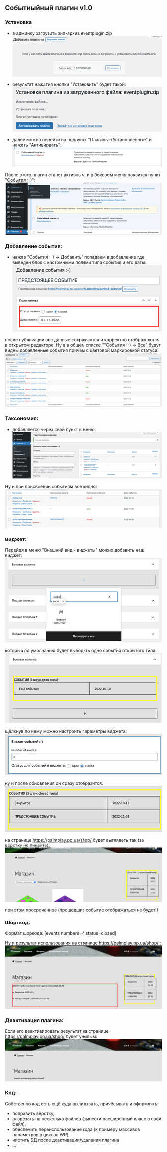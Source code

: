 ## Событиыйный плагин v1.0



### Установка



- в админку загрузить зип-архив eventplugin.zip
![img.png](img/img.png)

- результат нажатия кнопки "Установить" будет такой:
![img_1.png](img/img_1.png)

- далее можно перейти на подпункт "Плагины->Установленные" и нажать "Активирвать": 
![img_2.png](img/img_2.png)

После этого плагин станет активным, и в боковом меню появится пункт "События :-)":
![img_4.png](img/img_4.png)



### Добавление события:



- нажав "События :-) -> Добавить" попадаем в добавление где выведен блок с кастомными полями
типа события и его даты:
![img_5.png](img/img_5.png)

после публикации все данные сохраняются и корректно отображаются в открытом редакторе.
Ну а в общем списке ""События :-) -> Все" будут видны добавленные события причём с цветовой маркировкой статуса:
![img_6.png](img/img_6.png)



### Таксономия:



- добавляется через свой пункт в меню:
![img_7.png](img/img_7.png)

Ну и при присвоении событиям всё видно:
![img_8.png](img/img_8.png)



### Виджет:



Перейдя в меню "Внешний вид - виджеты" можно добавить наш виджет:
![img_9.png](img/img_9.png)

который по умолчанию будет выводить одно события открытого типа:
![img_10.png](img/img_10.png)

щёлкнув по нему можно настроить параметры виджета:
![img_12.png](img/img_12.png)

ну и после обновления он сразу отобразится:
![img_11.png](img/img_11.png)

на странице https://palmplay.pp.ua/shop/ будет выглядеть так (за вёрстку не пинайте):
![img_13.png](img/img_13.png)

при этом просроченное (прошедшие событие отображаться не будет!)



### Шорткод:



Формат шоркода: [events numbers=4 status=closed] 

Ну и результат использования на странице https://palmplay.pp.ua/shop/ :
![img_15.png](img/img_15.png)



### Деактивация плагина:



Если его деактивировать результат на странице https://palmplay.pp.ua/shop/ будет унылым:
![img_16.png](img/img_16.png)



### Код:



Собственно код есть ещё куда вылизывать, причёсывать и оформлять:
- поправить вёрстку, 
- разрезать на несколько файлов (вынести расширенный класс в свой файл), 
- обеспечить переиспользование кода (к примеру массивов параметров в циклал WP),
- чистить БД после деактивации/удаления плагина
- ...
